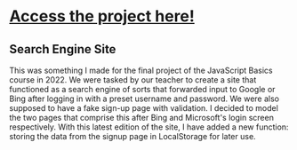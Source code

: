 # [Access the project here!](https://hansaguilar445.github.io/Search-Engine-Website/)
## Search Engine Site
This was something I made for the final project of the JavaScript Basics course in 2022. We were tasked by our teacher to create a site that
functioned as a search engine of sorts that forwarded input to Google or Bing after logging in with a preset username and password. We were
also supposed to have a fake sign-up page with validation. I decided to model the two pages that comprise this after Bing and Microsoft's 
login screen respectively. With this latest edition of the site, I have added a new function: storing the data from the signup page in LocalStorage
for later use.
